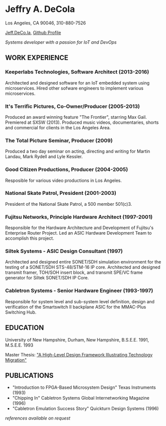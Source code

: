 # Jeffry A. DeCola
Los Angeles, CA 90046,
310-880-7526

[Jeff.DeCo.la](http://jeff.deco.la), [Github Profile](https://jeffdecola.github.io/)

_Systems developer with a passion for IoT and DevOps_

## WORK EXPERIENCE

### Keeperlabs Technologies, Software Architect (2013-2016)

Architected and designed software for an IoT embedded system using
microservices. Hired other sofware engineers to implement various
microservices.

### It's Terrific Pictures, Co-Owner/Producer (2005-2013)

Produced an award winning feature "The Frontier", starring Max Gail.
Premiered at SXSW (2013). Produced music videos, documentaries, 
shorts and commercial for clients in the Los Angeles Area.

### The Total Picture Seminar, Producer (2009)

Produced a two day seminar on acting, directing and writing for Martin Landau,
Mark Rydell and Lyle Kessler.

### Good Citizen Productions, Producer (2004-2005)

Resposible for various video productions in Los Angeles.

### National Skate Patrol, President (2001-2003)

President of the National Skate Patrol, a 500 member 501(c)3.

### Fujitsu Networks, Principle  Hardware Architect (1997-2001)

Responsible for the Hardware Architecture and Development of Fujitsu's Enterprise Router Project.
Led an ASIC Hardware Development Team to accomplish this project.

### Siltek Systems - ASIC Design Consultant (1997)

Architected and designed entire SONET/SDH simulation environment for the testing
of a SONET/SDH STS-48/STM-16 IP core.  Architected and designed transmit framer,
TOH/SOH insert block, and transmit SPE/VC frame generator for Siltek SONET/SDH IP Core.

### Cabletron Systems - Senior Hardware Engineer (1993-1997)

Responsible for system level and sub-system level definition, design and
verification of the Smartswitch II backplane ASIC for the MMAC-Plus Switching Hub.

## EDUCATION

University of New Hampshire, Durham, New Hampshire,
B.S.E.E. 1991,  M.S.E.E. 1993

Master Thesis:
["A High-Level Design Framework Illustrating Technology Migration"](http://librarycatalog.unh.edu/search~S5?/aDeCola%2C+Jeffry+A/adecola+jeffry+a/-3%2C-1%2C0%2CB/frameset&FF=adecola+jeffry+a&1%2C1%2C)

## PUBLICATIONS

* "Introduction to FPGA-Based Microsystem Design" Texas Instruments (1993)
* "Chipping In" Cabletron Systems Global Internetworking Magazine (1996)
* "Cabletron Emulation Success Story" Quickturn Design Systems (1996)

_references available on request_
